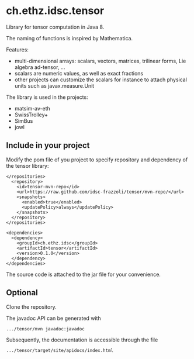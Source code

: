 # ch.ethz.idsc.tensor
Library for tensor computation in Java 8.

The naming of functions is inspired by Mathematica.

Features:
* multi-dimensional arrays: scalars, vectors, matrices, trilinear forms, Lie algebra ad-tensor, ... 
* scalars are numeric values, as well as exact fractions
* other projects can customize the scalars for instance to attach physical units such as javax.measure.Unit

The library is used in the projects:
* matsim-av-eth
* SwissTrolley+
* SimBus
* jowl

## Include in your project

Modify the pom file of you project to specify repository and dependency of the tensor library:

	</repositories>
	  <repository>
	    <id>tensor-mvn-repo</id>
	    <url>https://raw.github.com/idsc-frazzoli/tensor/mvn-repo/</url>
	    <snapshots>
	      <enabled>true</enabled>
	      <updatePolicy>always</updatePolicy>
	    </snapshots>
	  </repository>
	</repositories>
	
	<dependencies>
	  <dependency>
	    <groupId>ch.ethz.idsc</groupId>
	    <artifactId>tensor</artifactId>
	    <version>0.1.0</version>
	  </dependency>
	</dependencies>

The source code is attached to the jar file for your convenience.

	
## Optional

Clone the repository.

The javadoc API can be generated with

    .../tensor/mvn javadoc:javadoc

Subsequently, the documentation is accessible through the file

    .../tensor/target/site/apidocs/index.html